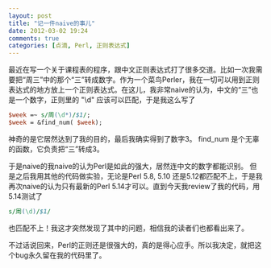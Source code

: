 ```yaml
---
layout: post
title: "记一件naive的事儿"
date: 2012-03-02 19:24
comments: true
categories: [点滴, Perl, 正则表达式]
---
```


最近在写一个关于课程表的程序，跟中文正则表达式打了很多交道。<!-- more -->比如一次我需要把“周三”中的那个“三”转成数字。作为一个菜鸟Perler，我在一切可以用到正则表达式的地方放上一个正则表达式。在这儿，我非常naive的认为，中文的“三”也是一个数字，正则里的 "\d" 应该可以匹配，于是我这么写了
```perl 
$week =~ s/周(\d*)/$1/;
$week = &find_num( $week);
```
神奇的是它居然达到了我的目的，最后我确实得到了数字3。 find_num 是个无辜的函数，它负责把“三”转成3。

于是naive的我naive的认为Perl是如此的强大，居然连中文的数字都能识别。
但是之后我用其他的代码做实验，无论是Perl 5.8, 5.10 还是5.12都匹配不上，于是我再次naive的认为只有最新的Perl 5.14才可以。直到今天我review了我的代码，用5.14测试了
```perl
s/周(\d)/$1/
```
也匹配不上！我这才突然发现了其中的问题，相信我的读者们也都看出来了。

不过话说回来，Perl的正则还是很强大的，真的是得心应手。所以我决定，就把这个bug永久留在我的代码里了。
